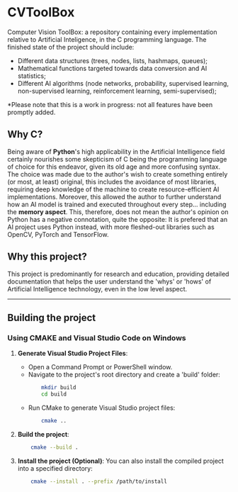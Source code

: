 # CVToolBox

Computer Vision ToolBox: a repository containing every implementation relative to Artificial Inteligence, in the C programming language. The finished state of the project should include: 
- Different data structures (trees, nodes, lists, hashmaps, queues);
- Mathematical functions targeted towards data conversion and AI statistics;
- Different AI algorithms (node networks, probability, supervised learning, non-supervised learning, reinforcement learning, semi-supervised);

*Please note that this is a work in progress: not all features have been promptly added.

## Why C?

Being aware of **Python**'s high applicability in the Artificial Intelligence field certainly nourishes some skepticism of C being the programming language of choice for this endeavor, given its old age and more confusing syntax. 
The choice was made due to the author's wish to create something entirely (or most, at least) original, this includes the avoidance of most libraries, requiring deep knowledge of the machine to create resource-efficient AI implementations. Moreover, this allowed the author to further understand how an AI model is trained and executed throughout every step... including the **memory aspect**. This, therefore, does not mean the author's opinion on Python has a negative connotation, quite the opposite: It is prefered that an AI project uses Python instead, with more fleshed-out libraries such as OpenCV, PyTorch and TensorFlow.

## Why this project?

This project is predominantly for research and education, providing detailed documentation that helps the user understand the 'whys' or 'hows' of Artificial Intelligence technology, even in the low level aspect.

---

## Building the project

### Using CMAKE and Visual Studio Code on Windows

1. **Generate Visual Studio Project Files**:
    - Open a Command Prompt or PowerShell window.
    - Navigate to the project's root directory and create a 'build' folder:
        ```sh
            mkdir build
            cd build
        ```
    - Run CMake to generate Visual Studio project files:
        ```sh
            cmake ..
        ```
2. **Build the project**:
    ```sh
        cmake --build .
    ```

3. **Install the project (Optional)**:
    You can also install the compiled project into a specified directory:
    ```sh
        cmake --install . --prefix /path/to/install
    ```